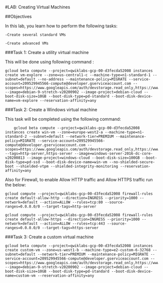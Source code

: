 #LAB: Creating Virtual Machines

##Objectives

In this lab, you learn how to perform the following tasks:

	-Create several standard VMs

	-Create advanced VMs


###Task 1: Create a utility virtual machine

This will be done using following command :

```
gcloud beta compute --project=qwiklabs-gcp-00-d3fecda52008 instances create vm-explore --zone=us-central1-c --machine-type=n1-standard-1 --subnet=default --no-address --maintenance-policy=MIGRATE --service-account=209529945566-compute@developer.gserviceaccount.com --scopes=https://www.googleapis.com/auth/devstorage.read_only,https://www.googleapis.com/auth/logging.write,https://www.googleapis.com/auth/monitoring.write,https://www.googleapis.com/auth/servicecontrol,https://www.googleapis.com/auth/service.management.readonly,https://www.googleapis.com/auth/trace.append --image=debian-9-stretch-v20200902 --image-project=debian-cloud --boot-disk-size=10GB --boot-disk-type=pd-standard --boot-disk-device-name=vm-explore --reservation-affinity=any
```

###Task 2: Create a Windows virtual machine

This task will be completed using the following command:

```
	gcloud beta compute --project=qwiklabs-gcp-00-d3fecda52008 instances create win-vm --zone=europe-west2-a --machine-type=n1-standard-2 --subnet=default --network-tier=PREMIUM --maintenance-policy=MIGRATE --service-account=209529945566-compute@developer.gserviceaccount.com --scopes=https://www.googleapis.com/auth/devstorage.read_only,https://www.googleapis.com/auth/logging.write,https://www.googleapis.com/auth/monitoring.write,https://www.googleapis.com/auth/servicecontrol,https://www.googleapis.com/auth/service.management.readonly,https://www.googleapis.com/auth/trace.append --tags=http-server,https-server --image=windows-server-2016-dc-core-v20200813 --image-project=windows-cloud --boot-disk-size=100GB --boot-disk-type=pd-ssd --boot-disk-device-name=win-vm --no-shielded-secure-boot --shielded-vtpm --shielded-integrity-monitoring --reservation-affinity=any

```

Also for Firewall, to enable Allow HTTP traffic and Allow HTTPS traffic run the below:

```
gcloud compute --project=qwiklabs-gcp-00-d3fecda52008 firewall-rules create default-allow-http --direction=INGRESS --priority=1000 --network=default --action=ALLOW --rules=tcp:80 --source-ranges=0.0.0.0/0 --target-tags=http-server

gcloud compute --project=qwiklabs-gcp-00-d3fecda52008 firewall-rules create default-allow-https --direction=INGRESS --priority=1000 --network=default --action=ALLOW --rules=tcp:443 --source-ranges=0.0.0.0/0 --target-tags=https-server
```

###Task 3: Create a custom virtual machine


```
gcloud beta compute --project=qwiklabs-gcp-00-d3fecda52008 instances create custom-vm --zone=us-west1-b --machine-type=e2-custom-6-32768 --subnet=default --network-tier=PREMIUM --maintenance-policy=MIGRATE --service-account=209529945566-compute@developer.gserviceaccount.com --scopes=https://www.googleapis.com/auth/devstorage.read_only,https://www.googleapis.com/auth/logging.write,https://www.googleapis.com/auth/monitoring.write,https://www.googleapis.com/auth/servicecontrol,https://www.googleapis.com/auth/service.management.readonly,https://www.googleapis.com/auth/trace.append --image=debian-9-stretch-v20200902 --image-project=debian-cloud --boot-disk-size=10GB --boot-disk-type=pd-standard --boot-disk-device-name=custom-vm --reservation-affinity=any
```


